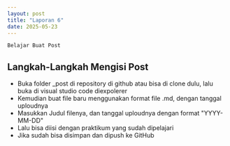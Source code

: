 ```yaml
---
layout: post
title: "Laporan 6"
date: 2025-05-23
---
```


    Belajar Buat Post

## Langkah-Langkah Mengisi Post

- Buka folder _post di repository di github atau bisa di clone dulu, lalu buka di visual studio code diexpolerer
- Kemudian buat file baru menggunakan format file .md, dengan tanggal uploudnya
- Masukkan Judul filenya, dan tanggal uploudnya dengan format "YYYY-MM-DD"
- Lalu bisa diisi dengan praktikum yang sudah dipelajari
- Jika sudah bisa disimpan dan dipush ke GitHub